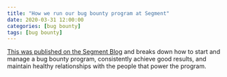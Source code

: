 ```yaml
---
title: "How we run our bug bounty program at Segment"
date: 2020-03-31 12:00:00
categories: [bug bounty]
tags: [bug bounty]
---
```


[This was published on the Segment Blog](https://segment.com/blog/bug-bounty-at-segment/) and breaks down how to start and manage a bug bounty program, consistently achieve good results, and maintain healthy relationships with the people that power the program.
